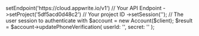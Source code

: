 <?php

use Getapp\Client;
use Getapp\Services\Account;

$client = (new Client())
    ->setEndpoint('https://cloud.appwrite.io/v1') // Your API Endpoint
    ->setProject('5df5acd0d48c2') // Your project ID
    ->setSession(''); // The user session to authenticate with

$account = new Account($client);

$result = $account->updatePhoneVerification(
    userId: '<USER_ID>',
    secret: '<SECRET>'
);